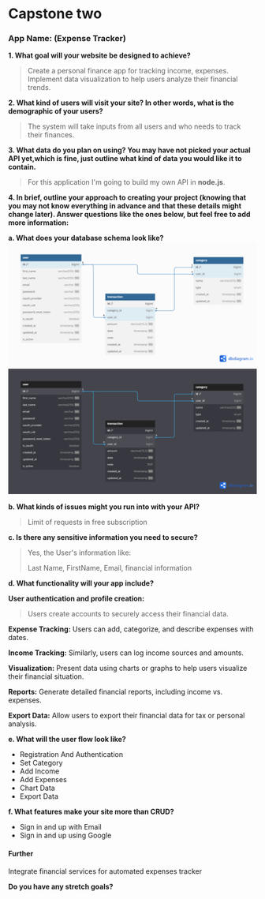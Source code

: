 # Capstone two

### App Name: (Expense Tracker)
<!-- ![img](documentation/medias/images/budget-tracker-logo.png) -->

**1. What goal will your website be designed to achieve?**

>Create a personal finance app for tracking income, expenses. Implement data visualization to help users analyze their financial trends.

**2. What kind of users will visit your site? In other words, what is the demographic of your users?**

 >The system will take inputs from all users and who needs to track their finances.

**3. What data do you plan on using? You may have not picked your actual API yet,which is fine, just outline what kind of data you would like it to contain.**

>For this application I'm going to build my own API in **node.js**.

**4. In brief, outline your approach to creating your project (knowing that you may not know everything in advance and that these details might change later). Answer questions like the ones below, but feel free to add more information:**

**a. What does your database schema look like?**
![Img-Light](../documentation/medias/images/expense_tracker_database_schema_light.png#gh-light-mode-only)![Img-Dark](../documentation/medias/images/expense_tracker_database_schema_dark.png#gh-dark-mode-only)

**b. What kinds of issues might you run into with your API?**

>Limit of requests in free subscription

**c. Is there any sensitive information you need to secure?**

>Yes, the User's information like:
>
>Last Name, FirstName, Email, financial information

**d. What functionality will your app include?**

**User authentication and profile creation:**
>Users create accounts to securely access their financial data.

**Expense Tracking:** Users can add, categorize, and describe expenses with dates.

**Income Tracking:** Similarly, users can log income sources and amounts.

**Visualization:** Present data using charts or graphs to help users visualize their financial situation.

**Reports:** Generate detailed financial reports, including income vs. expenses.

**Export Data:** Allow users to export their financial data for tax or personal analysis.


**e. What will the user flow look like?**

- Registration And Authentication
- Set Category
- Add Income
- Add Expenses
- Chart Data
- Export Data

**f. What features make your site more than CRUD?**

- Sign in and up with Email
- Sign in and up using Google

#### Further
Integrate financial services for automated expenses tracker

**Do you have any stretch goals?**